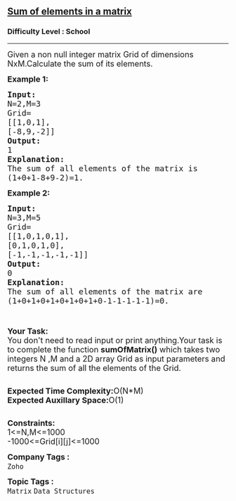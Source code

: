 <h2><a href="https://practice.geeksforgeeks.org/problems/sum-of-elements-in-a-matrix2000/1">Sum of elements in a matrix</a></h2><h3>Difficulty Level : School</h3><hr><div class="problems_problem_content__Xm_eO"><p><span style="font-size:18px">Given a non null integer matrix Grid of dimensions NxM.Calculate the sum of its elements.</span></p>

<p><span style="font-size:18px"><strong>Example 1:</strong></span></p>

<pre><span style="font-size:18px"><strong>Input:</strong>
N=2,M=3
Grid=
[[1,0,1],
[-8,9,-2]]
<strong>Output:</strong>
1
<strong>Explanation:</strong>
The sum of all elements of the matrix is 
(1+0+1-8+9-2)=1.</span></pre>

<p><span style="font-size:18px"><strong>Example 2:</strong></span></p>

<pre><span style="font-size:18px"><strong>Input:</strong>
N=3,M=5
Grid=
[[1,0,1,0,1],
[0,1,0,1,0],
[-1,-1,-1,-1,-1]]
<strong>Output:</strong>
0
<strong>Explanation:</strong>
The sum of all elements of the matrix are
(1+0+1+0+1+0+1+0+1+0-1-1-1-1-1)=0.</span></pre>

<p><br>
<br>
<span style="font-size:18px"><strong>Your Task:</strong><br>
You don't need to read input or print anything.Your task is to complete the function <strong>sumOfMatrix()</strong> which takes two integers N ,M and a 2D array Grid as input parameters and returns the sum of all the elements of the Grid.</span></p>

<p><br>
<span style="font-size:18px"><strong>Expected Time Complexity:</strong>O(N*M)<br>
<strong>Expected Auxillary Space:</strong>O(1)</span></p>

<p><br>
<span style="font-size:18px"><strong>Constraints:</strong><br>
1&lt;=N,M&lt;=1000<br>
-1000&lt;=Grid[i][j]&lt;=1000</span></p>
</div><p><span style=font-size:18px><strong>Company Tags : </strong><br><code>Zoho</code>&nbsp;<br><p><span style=font-size:18px><strong>Topic Tags : </strong><br><code>Matrix</code>&nbsp;<code>Data Structures</code>&nbsp;